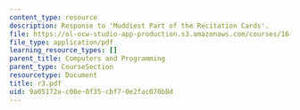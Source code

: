 ```yaml
---
content_type: resource
description: Response to 'Muddiest Part of the Recitation Cards'.
file: https://ol-ocw-studio-app-production.s3.amazonaws.com/courses/16-01-unified-engineering-i-ii-iii-iv-fall-2005-spring-2006/9a05172ac00e0f35cbf70e2fac070b8d_r3.pdf
file_type: application/pdf
learning_resource_types: []
parent_title: Computers and Programming
parent_type: CourseSection
resourcetype: Document
title: r3.pdf
uid: 9a05172a-c00e-0f35-cbf7-0e2fac070b8d
---
```


